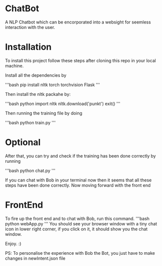 # ChatBot

A NLP Chatbot which can be encorporated into a websight for seemless interaction with the user.

# Installation

To install this project follow these steps after cloning this repo in your local machine.

Install all the dependencies by

'''bash
pip install nltk torch torchvision Flask
'''

Then install the nltk packahe by:

'''bash
python
import nltk
nltk.download('punkt')
exit()
'''

Then running the training file by doing

'''bash
python train.py
'''

# Optional 

After that, you can try and check if the training has been done correctly by running

'''bash
python chat.py
'''

If you can chat with Bob in your terminal now then it seems that all these steps have been done correctly. Now moving forward with the front end 

# FrontEnd

To fire up the front end and to chat with Bob, run this command.
'''bash
python webApp.py
'''
You should see your browser window with a tiny chat icon in lower right corner, if you click on it, it should show you the chat window.

Enjoy. :)

PS: To personalise the experience with Bob the Bot, you just have to make changes in newIntent.json file
